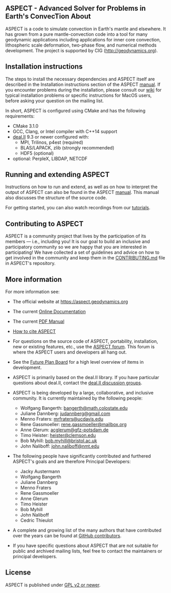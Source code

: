 ASPECT - Advanced Solver for Problems in Earth's ConvecTion
About
-----

ASPECT is a code to simulate convection in Earth's mantle and elsewhere.
It has grown from a pure mantle-convection code into a tool for many
geodynamic applications including applications for inner core convection,
lithospheric scale deformation, two-phase flow, and numerical methods development.
The project is supported by CIG (http://geodynamics.org).



Installation instructions
-------------------------

The steps to install the necessary dependencies and ASPECT itself are described
in the Installation instructions section of the ASPECT
[manual](http://www.math.clemson.edu/~heister/manual.pdf). If you encounter
problems during the installation, please consult our
[wiki](https://github.com/geodynamics/aspect/wiki) for typical installation
problems or specific instructions for MacOS users, before asking your question
on the mailing list.

In short, ASPECT is configured using CMake and has the following requirements:
- CMake 3.1.0
- GCC, Clang, or Intel compiler with C++14 support
- [deal.II](https://github.com/dealii/dealii) 9.3 or newer configured with:
  - MPI, Trilinos, p4est (required)
  - BLAS/LAPACK, zlib (strongly recommended)
  - HDF5 (optional)
- optional: PerpleX, LIBDAP, NETCDF

Running and extending ASPECT
----------------------------

Instructions on how to run and extend, as well as on how to interpret the
output of ASPECT can also be found in the ASPECT
[manual](http://www.math.clemson.edu/~heister/manual.pdf). This manual also
discusses the structure of the source code.

For getting started, you can also watch recordings from our
[tutorials](https://github.com/geodynamics/aspect/wiki/Tutorial-Materials).


Contributing to ASPECT
----------------------

ASPECT is a community project that lives by the participation of its
members — i.e., including you! It is our goal to build an inclusive
and participatory community so we are happy that you are interested in
participating! We have collected a set of guidelines and advice on how
to get involved in the community and keep them in the
[CONTRIBUTING.md](CONTRIBUTING.md)
file in ASPECT's repository.



More information
----------------

For more information see:
 - The official website at https://aspect.geodynamics.org
 - The current [Online Documentation](https://aspect-documentation.readthedocs.io/en/latest/)
 - The current [PDF Manual](http://www.math.clemson.edu/~heister/manual.pdf)
 - [How to cite ASPECT](https://aspect.geodynamics.org/cite.html)
 - For questions on the source code of ASPECT, portability, installation, new or existing features, etc., use the [ASPECT forum](https://community.geodynamics.org/c/aspect). This forum is where the ASPECT users and developers all hang out.
 - See the [Future Plan Board](https://github.com/geodynamics/aspect/projects/2) for a high level overview of items in development.
 - ASPECT is primarily based on the deal.II library. If you have particular questions about deal.II, contact the [deal.II discussion groups](https://www.dealii.org/mail.html).
 - ASPECT is being developed by a large, collaborative, and inclusive community. It is currently maintained by the following people:
     - Wolfgang Bangerth: bangerth@math.colostate.edu
     - Juliane Dannberg: judannberg@gmail.com
     - Menno Fraters: mrfraters@ucdavis.edu
     - Rene Gassmoeller: rene.gassmoeller@mailbox.org
     - Anne Glerum: acglerum@gfz-potsdam.de
     - Timo Heister: heister@clemson.edu
     - Bob Myhill: bob.myhill@bristol.ac.uk
     - John Naliboff: john.naliboff@nmt.edu

 - The following people have significantly contributed and furthered ASPECT's goals and are therefore Principal Developers:

   - Jacky Austermann
   - Wolfgang Bangerth
   - Juliane Dannberg
   - Menno Fraters
   - Rene Gassmoeller
   - Anne Glerum
   - Timo Heister
   - Bob Myhill
   - John Naliboff
   - Cedric Thieulot

 - A complete and growing list of the many authors that have contributed over the years can be found at [GitHub contributors](https://github.com/geodynamics/aspect/graphs/contributors).
 - If you have specific questions about ASPECT that are not suitable for public and archived mailing lists, feel free to contact the maintainers or principal developers.



License
-------

ASPECT is published under [GPL v2 or newer](LICENSE).
